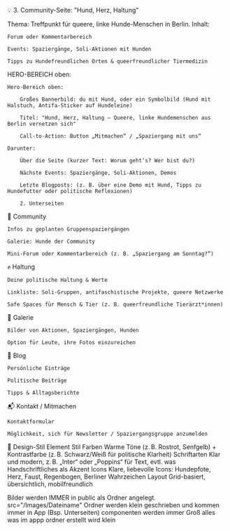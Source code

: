 💡 3. Community-Seite: "Hund, Herz, Haltung"

Thema: Treffpunkt für queere, linke Hunde-Menschen in Berlin.
Inhalt:

    Forum oder Kommentarbereich

    Events: Spaziergänge, Soli-Aktionen mit Hunden

    Tipps zu Hundefreundlichen Orten & queerfreundlicher Tiermedizin

HERO-BEREICH oben:


    Hero-Bereich oben:

        Großes Bannerbild: du mit Hund, oder ein Symbolbild (Hund mit Halstuch, Antifa-Sticker auf Hundeleine)

        Titel: "Hund, Herz, Haltung – Queere, linke Hundemenschen aus Berlin vernetzen sich"

        Call-to-Action: Button „Mitmachen“ / „Spaziergang mit uns“

    Darunter:

        Über die Seite (kurzer Text: Worum geht’s? Wer bist du?)

        Nächste Events: Spaziergänge, Soli-Aktionen, Demos

        Letzte Blogposts: (z. B. über eine Demo mit Hund, Tipps zu Hundefutter oder politische Reflexionen)

        2. Unterseiten
🐶 Community

    Infos zu geplanten Gruppenspaziergängen

    Galerie: Hunde der Community

    Mini-Forum oder Kommentarbereich (z. B. „Spaziergang am Sonntag?“)

✊ Haltung

    Deine politische Haltung & Werte

    Linkliste: Soli-Gruppen, antifaschistische Projekte, queere Netzwerke

    Safe Spaces für Mensch & Tier (z. B. queerfreundliche Tierärzt*innen)

📸 Galerie

    Bilder von Aktionen, Spaziergängen, Hunden

    Option für Leute, ihre Fotos einzureichen

📝 Blog

    Persönliche Einträge

    Politische Beiträge

    Tipps & Alltagsberichte

📬 Kontakt / Mitmachen

    Kontaktformular

    Möglichkeit, sich für Newsletter / Spaziergangsgruppe anzumelden

🎨 Design-Stil
Element	Stil
Farben	Warme Töne (z. B. Rostrot, Senfgelb) + Kontrastfarbe (z. B. Schwarz/Weiß für politische Klarheit)
Schriftarten	Klar und modern, z. B. „Inter“ oder „Poppins“ für Text, evtl. was Handschriftliches als Akzent
Icons	Klare, liebevolle Icons: Hundepfote, Herz, Faust, Regenbogen, Berliner Wahrzeichen
Layout	Grid-basiert, übersichtlich, mobilfreundlich


Bilder werden IMMER in public als Ordner angelegt. 
src="/Images/Dateiname"
Ordner werden klein geschrieben und kommen immer in App (Bsp. Unterseiten) componenten werden immer Groß alles was im appp ordner erstellt wird klein